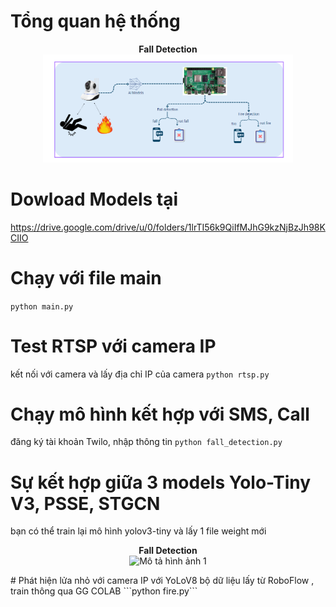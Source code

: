 # Tổng quan hệ thống

<p align="center">
  <b>Fall Detection</b><br>
  <img src="Screenshot 2024-09-20 001933.png" alt="Mô tả hình ảnh 1" width="400"/>
</p>

# Dowload Models tại 
https://drive.google.com/drive/u/0/folders/1lrTI56k9QiIfMJhG9kzNjBzJh98KCIIO

# Chạy với file main
```python main.py```
# Test RTSP với camera IP
kết nối với camera và lấy địa chỉ IP của camera
```python rtsp.py```

# Chạy mô hình kết hợp với SMS, Call
đăng ký tài khoản Twilo, nhập thông tin
```python fall_detection.py```

# Sự kết hợp giữa 3 models Yolo-Tiny V3, PSSE, STGCN
bạn có thể train lại mô hình yolov3-tiny và lấy 1 file weight mới 
<p align="center">
  <b>Fall Detection</b><br>
  <img src="Screenshot 2024-09-20 002229.png" alt="Mô tả hình ảnh 1" width="400"/>
</p>
# Phát hiện lửa nhỏ với camera IP với YoLoV8
bộ dữ liệu lấy từ RoboFlow , train thông qua GG COLAB ```python fire.py```
